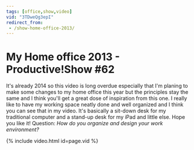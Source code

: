 ```yaml
---
tags: [office,show,video]
vid: "3TDweQg3epI"
redirect_from:
 - /show-home-office-2013/
---
```


# My Home office 2013 - Productive!Show #62

It's already 2014 so this video is long overdue especially that I'm planing to make some changes to my home office this year but the principles stay the same and I think you'll get a great dose of inspiration from this one. I really like to have my working space neatly done and well organized and I think you can see that in my video. It's basically a sit-down desk for my traditional computer and a stand-up desk for my iPad and little else. Hope you like it! Question: *How do you organize and design your work environment?*

{% include video.html id=page.vid %}

<!--More-->


[n]: https://michael.gratis/nozbe